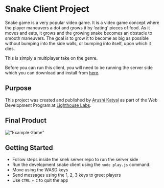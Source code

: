 # Snake Client Project

Snake game is a very popular video game. It is a video game concept where the player maneuvers a dot and grows it by ‘eating’ pieces of food. As it moves and eats, it grows and the growing snake becomes an obstacle to smooth maneuvers. The goal is to grow it to become as big as possible without bumping into the side walls, or bumping into itself, upon which it dies.

This is simply a multiplayer take on the genre.

Before you can run this client, you will need to be running the server side which you can download and install from [here](https://github.com/lighthouse-labs/snek-multiplayer). 

## Purpose

This project was created and published by [Arushi Katyal](https://github.com/katy-arushi) as part of the Web Development Program at [Lighthouse Labs](https://www.lighthouselabs.ca/). 

## Final Product

!["Example Game"](/snake-client/Screenshots/"Woohoo!".png)


## Getting Started

- Follow steps inside the snek server repo to run the server side
- Run the development snake client using the `node play.js` command.
- Move using the WASD keys
- Send messages using the 1, 2, 3 keys to greet players
- Use `CTRL` + `C` to quit the app
